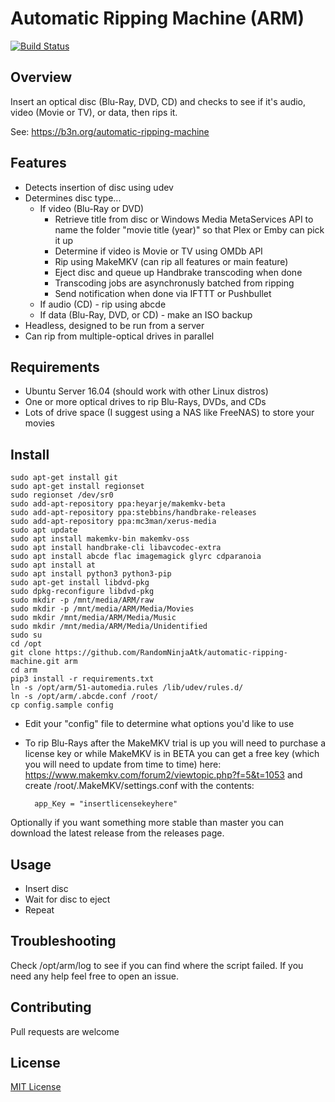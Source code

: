 # Automatic Ripping Machine (ARM)

[![Build Status](https://travis-ci.org/ahnooie/automatic-ripping-machine.svg?branch=master)](https://travis-ci.org/ahnooie/automatic-ripping-machine)

## Overview

Insert an optical disc (Blu-Ray, DVD, CD) and checks to see if it's audio, video (Movie or TV), or data, then rips it.

See: https://b3n.org/automatic-ripping-machine


## Features

- Detects insertion of disc using udev
- Determines disc type...
  - If video (Blu-Ray or DVD)
    - Retrieve title from disc or Windows Media MetaServices API to name the folder "movie title (year)" so that Plex or Emby can pick it up
    - Determine if video is Movie or TV using OMDb API
    - Rip using MakeMKV (can rip all features or main feature)
    - Eject disc and queue up Handbrake transcoding when done 
    - Transcoding jobs are asynchronusly batched from ripping
    - Send notification when done via IFTTT or Pushbullet
  - If audio (CD) - rip using abcde
  - If data (Blu-Ray, DVD, or CD) - make an ISO backup
- Headless, designed to be run from a server
- Can rip from multiple-optical drives in parallel


## Requirements

- Ubuntu Server 16.04 (should work with other Linux distros)
- One or more optical drives to rip Blu-Rays, DVDs, and CDs
- Lots of drive space (I suggest using a NAS like FreeNAS) to store your movies

## Install

    sudo apt-get install git
    sudo apt-get install regionset
    sudo regionset /dev/sr0
    sudo add-apt-repository ppa:heyarje/makemkv-beta
    sudo add-apt-repository ppa:stebbins/handbrake-releases
    sudo add-apt-repository ppa:mc3man/xerus-media
    sudo apt update
    sudo apt install makemkv-bin makemkv-oss
    sudo apt install handbrake-cli libavcodec-extra
    sudo apt install abcde flac imagemagick glyrc cdparanoia
    sudo apt install at
    sudo apt install python3 python3-pip
    sudo apt-get install libdvd-pkg
    sudo dpkg-reconfigure libdvd-pkg
    sudo mkdir -p /mnt/media/ARM/raw
    sudo mkdir -p /mnt/media/ARM/Media/Movies
    sudo mkdir /mnt/media/ARM/Media/Music
    sudo mkdir /mnt/media/ARM/Media/Unidentified
    sudo su
    cd /opt
    git clone https://github.com/RandomNinjaAtk/automatic-ripping-machine.git arm
    cd arm
    pip3 install -r requirements.txt
    ln -s /opt/arm/51-automedia.rules /lib/udev/rules.d/
    ln -s /opt/arm/.abcde.conf /root/
    cp config.sample config

- Edit your "config" file to determine what options you'd like to use
- To rip Blu-Rays after the MakeMKV trial is up you will need to purchase a license key or while MakeMKV is in BETA you can get a free key (which you will need to update from time to time) here:  https://www.makemkv.com/forum2/viewtopic.php?f=5&t=1053 and create /root/.MakeMKV/settings.conf with the contents:

        app_Key = "insertlicensekeyhere" 


Optionally if you want something more stable than master you can download the latest release from the releases page.

## Usage

- Insert disc
- Wait for disc to eject
- Repeat

## Troubleshooting

Check /opt/arm/log to see if you can find where the script failed.  If you need any help feel free to open an issue.

## Contributing

Pull requests are welcome

## License

[MIT License](LICENSE)
